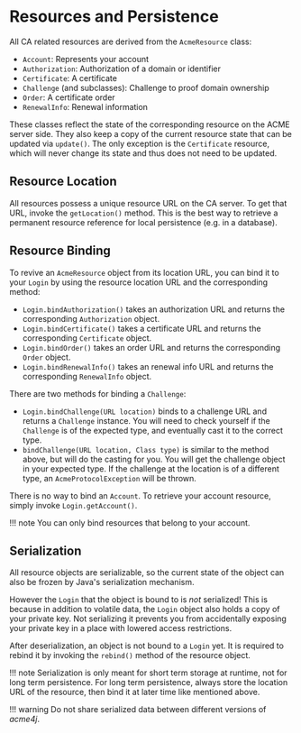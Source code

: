 # Resources and Persistence

All CA related resources are derived from the `AcmeResource` class:

* `Account`: Represents your account
* `Authorization`: Authorization of a domain or identifier
* `Certificate`: A certificate
* `Challenge` (and subclasses): Challenge to proof domain ownership
* `Order`: A certificate order
* `RenewalInfo`: Renewal information

These classes reflect the state of the corresponding resource on the ACME server side. They also keep a copy of the current resource state that can be updated via `update()`. The only exception is the `Certificate` resource, which will never change its state and thus does not need to be updated.

## Resource Location

All resources possess a unique resource URL on the CA server. To get that URL, invoke the `getLocation()` method. This is the best way to retrieve a permanent resource reference for local persistence (e.g. in a database).

## Resource Binding

To revive an `AcmeResource` object from its location URL, you can bind it to your `Login` by using the resource location URL and the corresponding method:

* `Login.bindAuthorization()` takes an authorization URL and returns the corresponding `Authorization` object.
* `Login.bindCertificate()` takes a certificate URL and returns the corresponding `Certificate` object.
* `Login.bindOrder()` takes an order URL and returns the corresponding `Order` object.
* `Login.bindRenewalInfo()` takes an renewal info URL and returns the corresponding `RenewalInfo` object.

There are two methods for binding a `Challenge`:

* `Login.bindChallenge(URL location)` binds to a challenge URL and returns a `Challenge` instance. You will need to check yourself if the `Challenge` is of the expected type, and eventually cast it to the correct type.
* `bindChallenge(URL location, Class type)` is similar to the method above, but will do the casting for you. You will get the challenge object in your expected type. If the challenge at the location is of a different type, an `AcmeProtocolException` will be thrown.

There is no way to bind an `Account`. To retrieve your account resource, simply invoke `Login.getAccount()`.

!!! note
    You can only bind resources that belong to your account.

## Serialization

All resource objects are serializable, so the current state of the object can also be frozen by Java's serialization mechanism.

However the `Login` that the object is bound to is _not_ serialized! This is because in addition to volatile data, the `Login` object also holds a copy of your private key. Not serializing it prevents you from accidentally exposing your private key in a place with lowered access restrictions.

After deserialization, an object is not bound to a `Login` yet. It is required to rebind it by invoking the `rebind()` method of the resource object.

!!! note
    Serialization is only meant for short term storage at runtime, not for long term persistence. For long term persistence, always store the location URL of the resource, then bind it at later time like mentioned above.

!!! warning
    Do not share serialized data between different versions of _acme4j_.
